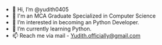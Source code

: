 - 👋 Hi, I’m @yudith0405
- 💞️ I'm an MCA Graduate Specialized in Computer Science
- 👀 I’m interested in becoming an Python Developer.
- 🌱 I’m currently learning Python.
- 📫 Reach me via mail - Yudith.officially@gmail.com

<!---
yudith0405/yudith0405 is a ✨ special ✨ repository because its `README.md` (this file) appears on your GitHub profile.
You can click the Preview link to take a look at your changes.
--->
